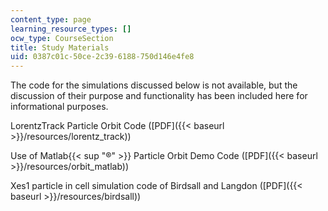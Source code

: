 ```yaml
---
content_type: page
learning_resource_types: []
ocw_type: CourseSection
title: Study Materials
uid: 0387c01c-50ce-2c39-6188-750d146e4fe8
---
```


The code for the simulations discussed below is not available, but the discussion of their purpose and functionality has been included here for informational purposes.

LorentzTrack Particle Orbit Code ([PDF]({{< baseurl >}}/resources/lorentz_track))

Use of Matlab{{< sup "®" >}} Particle Orbit Demo Code ([PDF]({{< baseurl >}}/resources/orbit_matlab))

Xes1 particle in cell simulation code of Birdsall and Langdon ([PDF]({{< baseurl >}}/resources/birdsall))